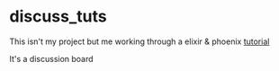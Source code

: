 # discuss_tuts
This isn't my project but me working through a elixir & phoenix [tutorial](https://www.udemy.com/the-complete-elixir-and-phoenix-bootcamp-and-tutorial)

It's a discussion board
